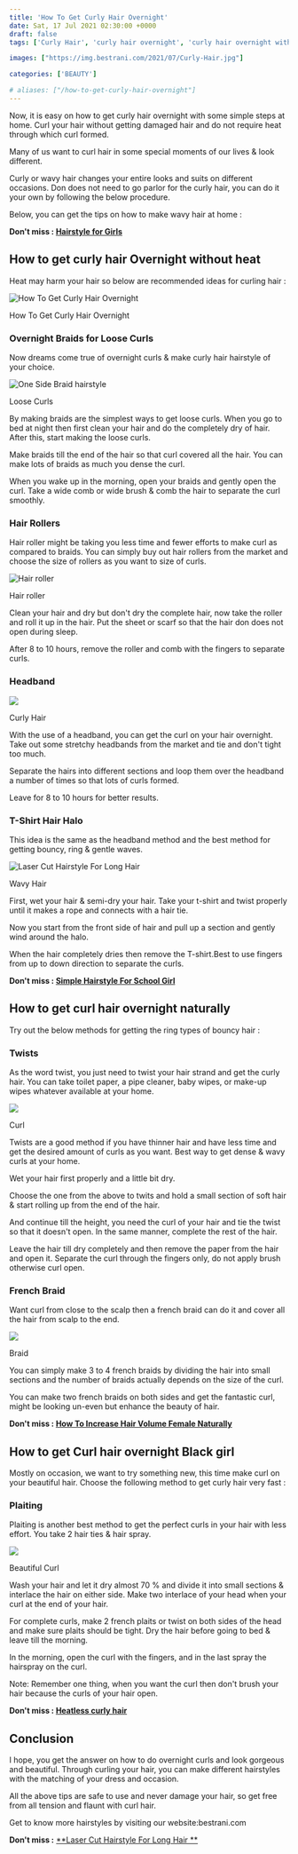 ```yaml
---
title: 'How To Get Curly Hair Overnight'
date: Sat, 17 Jul 2021 02:30:00 +0000
draft: false
tags: ['Curly Hair', 'curly hair overnight', 'curly hair overnight with wet hair', 'curly hair Overnight without heat', 'get Curly hair', 'HAIRSTYLES', 'Natural curly hair']

images: ["https://img.bestrani.com/2021/07/Curly-Hair.jpg"]

categories: ['BEAUTY']

# aliases: ["/how-to-get-curly-hair-overnight"]
---
```


Now, it is easy on how to get curly hair overnight with some simple steps at home. Curl your hair without getting damaged hair and do not require heat through which curl formed.

Many of us want to curl hair in some special moments of our lives & look different.

Curly or wavy hair changes your entire looks and suits on different occasions. Don does not need to go parlor for the curly hair, you can do it your own by following the below procedure.

Below, you can get the tips on how to make wavy hair at home :

**Don't miss : [Hairstyle for Girls](https://bestrani.com/hairstyle-for-girls/)**

How to get curly hair Overnight without heat
--------------------------------------------

Heat may harm your hair so below are recommended ideas for curling hair :

![How To Get Curly Hair Overnight](https://img.bestrani.com/2021/07/How-To-Get-Curly-Hair-Overnight.jpg)

How To Get Curly Hair Overnight

### Overnight Braids for Loose Curls

Now dreams come true of overnight curls & make curly hair hairstyle of your choice.

![One Side Braid hairstyle](https://img.bestrani.com/2021/04/the-one-side-braid-scaled.jpg)

Loose Curls

By making braids are the simplest ways to get loose curls. When you go to bed at night then first clean your hair and do the completely dry of hair. After this, start making the loose curls.

Make braids till the end of the hair so that curl covered all the hair. You can make lots of braids as much you dense the curl.

When you wake up in the morning, open your braids and gently open the curl. Take a wide comb or wide brush & comb the hair to separate the curl smoothly.

### Hair Rollers

Hair roller might be taking you less time and fewer efforts to make curl as compared to braids. You can simply buy out hair rollers from the market and choose the size of rollers as you want to size of curls.

![Hair roller ](https://img.bestrani.com/2021/07/Hair-roller-2.jpg)

Hair roller

Clean your hair and dry but don't dry the complete hair, now take the roller and roll it up in the hair. Put the sheet or scarf so that the hair don does not open during sleep.

After 8 to 10 hours, remove the roller and comb with the fingers to separate curls.

### Headband

![](https://img.bestrani.com/2021/04/Open-Hairstyle-With-Puff-And-Curls.jpg)

Curly Hair

With the use of a headband, you can get the curl on your hair overnight. Take out some stretchy headbands from the market and tie and don't tight too much.

Separate the hairs into different sections and loop them over the headband a number of times so that lots of curls formed.

Leave for 8 to 10 hours for better results.

### T-Shirt Hair Halo

This idea is the same as the headband method and the best method for getting bouncy, ring & gentle waves.

![Laser Cut Hairstyle For Long Hair](https://img.bestrani.com/2021/05/Curl-hair.jpg)

Wavy Hair

First, wet your hair & semi-dry your hair. Take your t-shirt and twist properly until it makes a rope and connects with a hair tie.

Now you start from the front side of hair and pull up a section and gently wind around the halo.

When the hair completely dries then remove the T-shirt.Best to use fingers from up to down direction to separate the curls.

**Don't miss : [Simple Hairstyle For School Girl](https://bestrani.com/simple-hairstyle-for-school-girl/)**

How to get curl hair overnight naturally
----------------------------------------

Try out the below methods for getting the ring types of bouncy hair :

### Twists

As the word twist, you just need to twist your hair strand and get the curly hair. You can take toilet paper, a pipe cleaner, baby wipes, or make-up wipes whatever available at your home.

![](https://img.bestrani.com/2021/04/Trendy-Curly-Hairstyle-1024x1024.jpg)

Curl

Twists are a good method if you have thinner hair and have less time and get the desired amount of curls as you want. Best way to get dense & wavy curls at your home.

Wet your hair first properly and a little bit dry.

Choose the one from the above to twits and hold a small section of soft hair & start rolling up from the end of the hair.

And continue till the height, you need the curl of your hair and tie the twist so that it doesn't open. In the same manner, complete the rest of the hair.

Leave the hair till dry completely and then remove the paper from the hair and open it. Separate the curl through the fingers only, do not apply brush otherwise curl open.

### French Braid

Want curl from close to the scalp then a french braid can do it and cover all the hair from scalp to the end.

![](https://img.bestrani.com/2021/04/Side-Braided-Hairstyle-596x1024.jpg)

Braid

You can simply make 3 to 4 french braids by dividing the hair into small sections and the number of braids actually depends on the size of the curl.

You can make two french braids on both sides and get the fantastic curl, might be looking un-even but enhance the beauty of hair.

**Don't miss : [How To Increase Hair Volume Female Naturally](https://bestrani.com/how-to-increase-hair-volume-female-naturally/)**

How to get Curl hair overnight Black girl
-----------------------------------------

Mostly on occasion, we want to try something new, this time make curl on your beautiful hair. Choose the following method to get curly hair very fast :

### **Plaiting**

Plaiting is another best method to get the perfect curls in your hair with less effort. You take 2 hair ties & hair spray.

![](https://img.bestrani.com/2021/04/Twist-And-Curl.jpg)

Beautiful Curl

Wash your hair and let it dry almost 70 % and divide it into small sections & interlace the hair on either side. Make two interlace of your head when your curl at the end of your hair.

For complete curls, make 2 french plaits or twist on both sides of the head and make sure plaits should be tight. Dry the hair before going to bed & leave till the morning.

In the morning, open the curl with the fingers, and in the last spray the hairspray on the curl.

Note: Remember one thing, when you want the curl then don't brush your hair because the curls of your hair open.

**Don't miss : [Heatless curly hair](https://www.okaylifes.com/how-to-get-curly-hair/)**

Conclusion
----------

I hope, you get the answer on how to do overnight curls and look gorgeous and beautiful. Through curling your hair, you can make different hairstyles with the matching of your dress and occasion.

All the above tips are safe to use and never damage your hair, so get free from all tension and flaunt with curl hair.

Get to know more hairstyles by visiting our website:bestrani.com

**Don't miss :** [**Laser Cut Hairstyle For Long Hair **](https://bestrani.com/laser-cut-hairstyle-for-long-hair/)